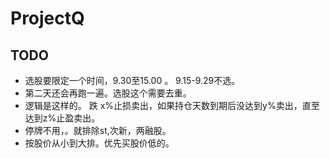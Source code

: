 # ProjectQ

## TODO


* 选股要限定一个时间，9.30至15.00 。  9.15-9.29不选。
* 第二天还会再跑一遍。选股这个需要去重。
* 逻辑是这样的。   跌  x%止损卖出，如果持仓天数到期后没达到y%卖出，直至达到z%止盈卖出。
* 停牌不用，。就排除st,次新，两融股。
* 按股价从小到大排。优先买股价低的。
